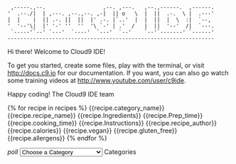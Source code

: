 
     ,-----.,--.                  ,--. ,---.   ,--.,------.  ,------.
    '  .--./|  | ,---. ,--.,--. ,-|  || o   \  |  ||  .-.  \ |  .---'
    |  |    |  || .-. ||  ||  |' .-. |`..'  |  |  ||  |  \  :|  `--, 
    '  '--'\|  |' '-' ''  ''  '\ `-' | .'  /   |  ||  '--'  /|  `---.
     `-----'`--' `---'  `----'  `---'  `--'    `--'`-------' `------'
    ----------------------------------------------------------------- 


Hi there! Welcome to Cloud9 IDE!

To get you started, create some files, play with the terminal,
or visit http://docs.c9.io for our documentation.
If you want, you can also go watch some training videos at
http://www.youtube.com/user/c9ide.

Happy coding!
The Cloud9 IDE team

{% for recipe in recipes %} {{recipe.category_name}} {{recipe.recipe_name}} {{recipe.Ingredients}} {{recipe.Prep_time}} {{recipe.cooking_time}} {{recipe.Instructions}} {{recipe.recipe_author}} {{recipe.calories}} {{recipe.vegan}} {{recipe.gluten_free}} {{recipe.allergens}} {% endfor %}

<div class="row">
              <div class="input-field col s12">
                  <i class="material-icons prefix">poll</i>
                <select class="category" name="category_name" required="" aria-required="true">
                  <option value="" disabled selected>Choose a Category</option>
                  {% for category in categories%}
                  <option value="{{category.category_name}}">{{category.category_name}}</option>
                  {% endfor %}
                </select>
                    <label>Categories</label>
              </div>
            </div>